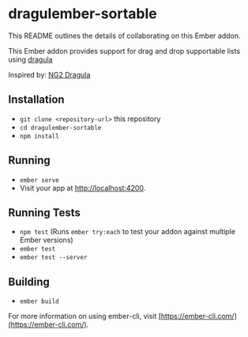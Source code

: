 # dragulember-sortable

This README outlines the details of collaborating on this Ember addon.

This Ember addon provides support for drag and drop supportable lists using [dragula](https://bevacqua.github.io/dragula/)

Inspired by: [NG2 Dragula](https://github.com/valor-software/ng2-dragula)

## Installation

* `git clone <repository-url>` this repository
* `cd dragulember-sortable`
* `npm install`

## Running

* `ember serve`
* Visit your app at [http://localhost:4200](http://localhost:4200).

## Running Tests

* `npm test` (Runs `ember try:each` to test your addon against multiple Ember versions)
* `ember test`
* `ember test --server`

## Building

* `ember build`

For more information on using ember-cli, visit [https://ember-cli.com/](https://ember-cli.com/).
